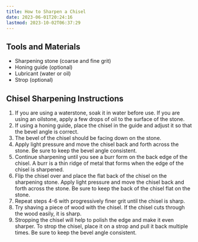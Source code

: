 ```yaml
---
title: How to Sharpen a Chisel
date: 2023-06-01T20:24:16
lastmod: 2023-10-02T06:37:29
---
```


## Tools and Materials

- Sharpening stone (coarse and fine grit)
- Honing guide (optional)
- Lubricant (water or oil)
- Strop (optional)

## Chisel Sharpening Instructions

1.  If you are using a waterstone, soak it in water before use. If you are using an oilstone, apply a few drops of oil to the surface of the stone.
2.  If using a honing guide, place the chisel in the guide and adjust it so that the bevel angle is correct.
3.  The bevel of the chisel should be facing down on the stone.
4.  Apply light pressure and move the chisel back and forth across the stone. Be sure to keep the bevel angle consistent.
5.  Continue sharpening until you see a burr form on the back edge of the chisel. A burr is a thin ridge of metal that forms when the edge of the chisel is sharpened.
6.  Flip the chisel over and place the flat back of the chisel on the sharpening stone. Apply light pressure and move the chisel back and forth across the stone. Be sure to keep the back of the chisel flat on the stone.
7.  Repeat steps 4-6 with progressively finer grit until the chisel is sharp.
8.  Try shaving a piece of wood with the chisel. If the chisel cuts through the wood easily, it is sharp.
9.  Stropping the chisel will help to polish the edge and make it even sharper. To strop the chisel, place it on a strop and pull it back multiple times. Be sure to keep the bevel angle consistent.
